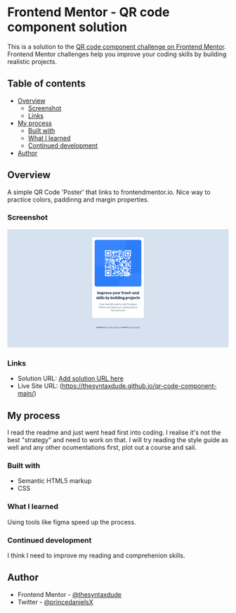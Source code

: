 # Frontend Mentor - QR code component solution

This is a solution to the
[QR code component challenge on Frontend Mentor](https://www.frontendmentor.io/challenges/qr-code-component-iux_sIO_H).
Frontend Mentor challenges help you improve your coding skills by building
realistic projects.

## Table of contents

- [Overview](#overview)
  - [Screenshot](#screenshot)
  - [Links](#links)
- [My process](#my-process)
  - [Built with](#built-with)
  - [What I learned](#what-i-learned)
  - [Continued development](#continued-development)
- [Author](#author)

## Overview

A simple QR Code 'Poster' that links to frontendmentor.io. Nice way to practice
colors, paddinng and margin properties.

### Screenshot

![](/images/qr-code-project-screenshot.png)

### Links

- Solution URL: [Add solution URL here](https://your-solution-url.com)
- Live Site URL: (https://thesyntaxdude.github.io/qr-code-component-main/)

## My process

I read the readme and just went head first into coding. I realise it's not the
best "strategy" and need to work on that. I will try reading the style guide as
well and any other ocumentations first, plot out a course and sail.

### Built with

- Semantic HTML5 markup
- CSS

### What I learned

Using tools like figma speed up the process.

### Continued development

I think I need to improve my reading and comprehenion skills.

## Author

- Frontend Mentor -
  [@thesyntaxdude](https://www.frontendmentor.io/profile/thesyntaxdude)
- Twitter - [@princedanielsX](https://www.twitter.com/princedanielsX)
